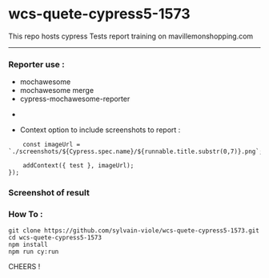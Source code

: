 # wcs-quete-cypress5-1573
This repo hosts cypress Tests report training on mavillemonshopping.com

---

### Reporter use :
- mochawesome
- mochawesome merge
- cypress-mochawesome-reporter

+

- Context option to include screenshots to report :
```Cypress.on("test:after:run", (test, runnable) => {
    const imageUrl = `./screenshots/${Cypress.spec.name}/${runnable.title.substr(0,7)}.png`;

    addContext({ test }, imageUrl);
});
```
### Screenshot of result


### How To :

```
git clone https://github.com/sylvain-viole/wcs-quete-cypress5-1573.git
cd wcs-quete-cypress5-1573
npm install
npm run cy:run
```

CHEERS !




